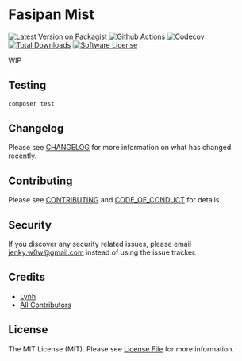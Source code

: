 
# Fasipan Mist

[![Latest Version on Packagist][ico-version]][link-packagist]
[![Github Actions][ico-gh-actions]][link-gh-actions]
[![Codecov][ico-codecov]][link-codecov]
[![Total Downloads][ico-downloads]][link-downloads]
[![Software License][ico-license]](LICENSE.md)

WIP

## Testing

```bash
composer test
```

## Changelog

Please see [CHANGELOG](CHANGELOG.md) for more information on what has changed recently.

## Contributing

Please see [CONTRIBUTING](CONTRIBUTING.md) and [CODE_OF_CONDUCT](CODE_OF_CONDUCT.md) for details.

## Security

If you discover any security related issues, please email jenky.w0w@gmail.com instead of using the issue tracker.

## Credits

- [Lynh](https://github.com/jenky)
- [All Contributors](../../contributors)

## License

The MIT License (MIT). Please see [License File](LICENSE.md) for more information.

[ico-version]: https://img.shields.io/packagist/v/phanxipang/mist.svg?style=for-the-badge
[ico-license]: https://img.shields.io/badge/license-MIT-brightgreen.svg?style=for-the-badge
[ico-travis]: https://img.shields.io/travis/phanxipang/mist/master.svg?style=for-the-badge
[ico-scrutinizer]: https://img.shields.io/scrutinizer/coverage/g/phanxipang/mist.svg?style=for-the-badge
[ico-code-quality]: https://img.shields.io/scrutinizer/g/phanxipang/mist.svg?style=for-the-badge
[ico-gh-actions]: https://img.shields.io/github/actions/workflow/status/phanxipang/mist/testing.yml?branch=main&label=actions&logo=github&style=for-the-badge
[ico-codecov]: https://img.shields.io/codecov/c/github/phanxipang/mist?logo=codecov&style=for-the-badge
[ico-downloads]: https://img.shields.io/packagist/dt/phanxipang/mist.svg?style=for-the-badge

[link-packagist]: https://packagist.org/packages/phanxipang/mist
[link-travis]: https://travis-ci.org/phanxipang/mist
[link-scrutinizer]: https://scrutinizer-ci.com/g/phanxipang/mist/code-structure
[link-code-quality]: https://scrutinizer-ci.com/g/phanxipang/mist
[link-gh-actions]: https://github.com/phanxipang/mist
[link-codecov]: https://codecov.io/gh/phanxipang/mist
[link-downloads]: https://packagist.org/packages/phanxipang/mist

